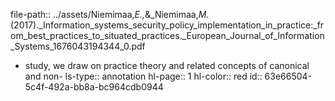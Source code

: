 file-path:: ../assets/Niemimaa,_E.,_&_Niemimaa,_M._(2017)._Information_systems_security_policy_implementation_in_practice:_from_best_practices_to_situated_practices._European_Journal_of_Information_Systems_1676043194344_0.pdf

- study, we draw on practice theory and related concepts of canonical and non-
  ls-type:: annotation
  hl-page:: 1
  hl-color:: red
  id:: 63e66504-5c4f-492a-bb8a-bc964cdb0944